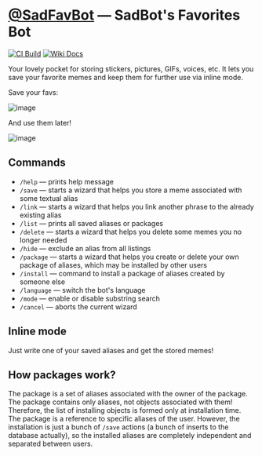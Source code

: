 [@SadFavBot][SadFavBot-tg] — SadBot's Favorites Bot
===================================================

[![CI Build](https://github.com/kozalosev/SadFavBot/actions/workflows/ci-build.yml/badge.svg?branch=main&event=push)](https://github.com/kozalosev/SadFavBot/actions/workflows/ci-build.yml)
[![Wiki Docs](https://img.shields.io/badge/wiki-documentation-brightgreen)](../../wiki)

Your lovely pocket for storing stickers, pictures, GIFs, voices, etc. It lets you save your favorite memes and keep
them for further use via inline mode.

Save your favs:

![image](https://user-images.githubusercontent.com/25857981/234774715-8aaa7762-2c7d-4068-aa89-794dd91f6637.png)

And use them later!

![image](https://user-images.githubusercontent.com/25857981/230475842-e5a457ca-f903-4e53-82a6-3ae91f88584d.png)

Commands
--------

* `/help` — prints help message
* `/save` — starts a wizard that helps you store a meme associated with some textual alias
* `/link` — starts a wizard that helps you link another phrase to the already existing alias
* `/list` — prints all saved aliases or packages
* `/delete` — starts a wizard that helps you delete some memes you no longer needed
* `/hide` — exclude an alias from all listings
* `/package` — starts a wizard that helps you create or delete your own package of aliases, which may be installed by other users
* `/install` — command to install a package of aliases created by someone else
* `/language` — switch the bot's language
* `/mode` — enable or disable substring search
* `/cancel` — aborts the current wizard

Inline mode
-----------

Just write one of your saved aliases and get the stored memes!

How packages work?
------------------

The package is a set of aliases associated with the owner of the package. The package contains only aliases, not objects
associated with them! Therefore, the list of installing objects is formed only at installation time. The package is a
reference to specific aliases of the user. However, the installation is just a bunch of `/save` actions (a bunch of
inserts to the database actually), so the installed aliases are completely independent and separated between users.

[SadFavBot-tg]: https://t.me/SadFavBot
